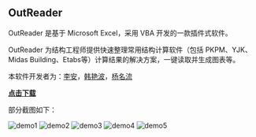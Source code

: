 OutReader
---

OutReader 是基于 Microsoft Excel，采用 VBA 开发的一款插件式软件。

OutReader 为结构工程师提供快速整理常用结构计算软件（包括 PKPM、YJK、Midas Building、Etabs等）计算结果的解决方案，一键读取并生成图表等。

本软件开发者为：[李安](https://github.com/an-lee)，[韩艳波](https://github.com/meiputi)，[杨名流](https://github.com/ym6)

[**点击下载**](https://github.com/an-lee/outreader/blob/master/demo/OutReader.xlsm?raw=true)

部分截图如下：

![demo1](http://okgqgpbx3.bkt.clouddn.com/blog/2017-03-24-2015-10-07_221109.png)
![demo2](http://okgqgpbx3.bkt.clouddn.com/blog/2017-03-24-2015-10-07_221114.png)
![demo3](http://okgqgpbx3.bkt.clouddn.com/blog/2017-03-24-2015-10-07_221126.png)
![demo4](http://okgqgpbx3.bkt.clouddn.com/blog/2017-03-25-2015-10-07_221326.png)
![demo5](http://okgqgpbx3.bkt.clouddn.com/blog/2017-03-25-2015-10-07_221422.png)
